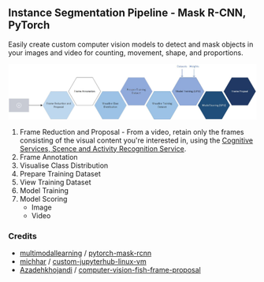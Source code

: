 ## Instance Segmentation Pipeline - Mask R-CNN, PyTorch

Easily create custom computer vision models to detect and mask objects in your images and video for counting, movement, shape, and proportions.

![Instance Segmentation Pipeline](InstanceSegmentationPipeline.jpg "Instance Segmentation Pipeline")

1. Frame Reduction and Proposal - From a video, retain only the frames consisting of the visual content you're interested in, using the [Cognitive Services, Scence and Activity Recognition Service](https://azure.microsoft.com/en-us/services/cognitive-services/computer-vision/#analyze).
2. Frame Annotation
3. Visualise Class Distribution
4. Prepare Training Dataset
5. View Training Dataset
6. Model Training
7. Model Scoring
    * Image
    * Video

### Credits
* [multimodallearning](https://github.com/multimodallearning) / [pytorch-mask-rcnn](https://github.com/multimodallearning/pytorch-mask-rcnn)
* [michhar](https://github.com/michhar) / [custom-jupyterhub-linux-vm](https://github.com/michhar/custom-jupyterhub-linux-vm)
* [Azadehkhojandi](https://github.com/Azadehkhojandi) / [computer-vision-fish-frame-proposal](https://github.com/Azadehkhojandi/computer-vision-fish-frame-proposal)